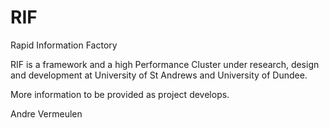 # RIF
Rapid Information Factory

RIF is a framework and a high Performance Cluster under research, design and development at University of St Andrews and University of Dundee.

More information to be provided as project develops.

Andre Vermeulen
